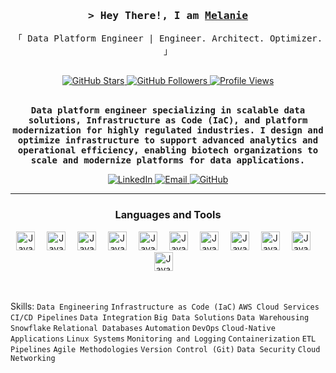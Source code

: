 <!--<a href="https://komarev.com/ghpvc/?username=alsiam">
  <img align="right" src="https://komarev.com/ghpvc/?username=alsiam&label=Visitors&color=0e75b6&style=flat" alt="Profile visitor" />
</a>

[![wakatime](https://wakatime.com/badge/user/eebb3dd8-d9b2-40de-9b88-6fd6cac99dbc.svg)](https://wakatime.com/@eebb3dd8-d9b2-40de-9b88-6fd6cac99dbc) -->

<!-- Intro  -->
<h3 align="center">
        <samp>&gt; Hey There!, I am
                <b><a target="_blank" href="https://www.linkedin.com/in/melanie-g-logan/">Melanie</a></b>
        </samp>
</h3>

<p align="center"> 
  <samp>
    <!--<a href="https://www.google.com/search?q=Melanie+Logan">「 Google Me 」</a>
    <br>-->
    「 Data Platform Engineer | Engineer. Architect. Optimizer.</b> 」
    <br>
    <br>
  </samp>
</p>

<!--<h1 align="center">Melanie Logan</h1> 
<p align="center"><i>Data Platform Engineer | Engineer. Architect. Optimizer.</i></p> -->

<div align="center">
  <a href="https://github.com/mlogan914?tab=stars">
    <img src="https://img.shields.io/github/stars/mlogan914?style=social" alt="GitHub Stars"/>
  </a>
  <a href="https://github.com/mlogan914?tab=repositories">
    <img src="https://img.shields.io/github/followers/mlogan914?style=social" alt="GitHub Followers"/>
  </a>
  <a href="https://github.com/mlogan914">
    <img src="https://komarev.com/ghpvc/?username=mlogan914&color=blue" alt="Profile Views"/>
  </a>
</div>
<br />

<p align="center">
  <samp><b>Data platform engineer specializing in scalable data solutions, Infrastructure as Code (IaC), and platform modernization for highly regulated industries. I design and optimize infrastructure to support advanced analytics and operational efficiency, enabling biotech organizations to scale and modernize platforms for data applications.</b></samp>
</p>

<p align="center">
  <a href="https://www.linkedin.com/in/melanie-g-logan/" target="_blank">
    <img src="https://img.shields.io/badge/LinkedIn-%230077B5?style=flat&logo=linkedin&logoColor=white" alt="LinkedIn" />
  </a>
  <a href="mailto:melanie.g.logan@gmail.com">
    <img src="https://img.shields.io/badge/Email-%23D14836?style=flat&logo=gmail&logoColor=white" alt="Email" />
  </a>
  <a href="https://github.com/mlogan914" target="_blank">
    <img src="https://img.shields.io/badge/GitHub-%2323282B?style=flat&logo=github&logoColor=white" alt="GitHub" />
  </a>
</p>

<!--<p align="center">
  <a href="https://www.linkedin.com/in/melanie-g-logan/" target="_blank">
    <img src="https://img.shields.io/badge/LinkedIn-%230077B5?style=for-the-badge&logo=linkedin&logoColor=white" alt="LinkedIn" />
  </a>
  <a href="mailto:melanie.g.logan@gmail.com">
    <img src="https://img.shields.io/badge/Email-%23D14836?style=for-the-badge&logo=gmail&logoColor=white" alt="Email" />
  </a>
</p> -->

---

<div align="center">
 <h3>Languages and Tools</h3>
<img alt="Java" width="30px" style="padding-right:15px;" src="https://cdn.jsdelivr.net/gh/devicons/devicon@latest/icons/vscode/vscode-original.svg" />
<img alt="Java" width="30px" style="padding-right:15px;" src="https://cdn.jsdelivr.net/gh/devicons/devicon@latest/icons/python/python-original.svg" />
<img alt="Java" width="30px" style="padding-right:15px;" src="https://cdn.jsdelivr.net/gh/devicons/devicon@latest/icons/mysql/mysql-original.svg" />      
<img alt="Java" width="30px" style="padding-right:15px;" src="https://cdn.jsdelivr.net/gh/devicons/devicon@latest/icons/amazonwebservices/amazonwebservices-plain-wordmark.svg" />
<img alt="Java" width="30px" style="padding-right:15px;" src="https://cdn.jsdelivr.net/gh/devicons/devicon@latest/icons/terraform/terraform-original.svg" />
<img alt="Java" width="30px" style="padding-right:15px;" src="https://cdn.jsdelivr.net/gh/devicons/devicon@latest/icons/ansible/ansible-original.svg" />
<img alt="Java" width="30px" style="padding-right:15px;" src="https://cdn.jsdelivr.net/gh/devicons/devicon@latest/icons/docker/docker-plain.svg" />
<img alt="Java" width="30px" style="padding-right:15px;" src="https://cdn.jsdelivr.net/gh/devicons/devicon@latest/icons/apache/apache-original.svg" />
<img alt="Java" width="30px" style="padding-right:15px;" src="https://cdn.jsdelivr.net/gh/devicons/devicon@latest/icons/git/git-plain.svg" />  
<img alt="Java" width="30px" style="padding-right:15px;" src="https://cdn.jsdelivr.net/gh/devicons/devicon@latest/icons/github/github-original.svg" />
<img alt="Java" width="30px" style="padding-right:15px;" src="https://cdn.jsdelivr.net/gh/devicons/devicon@latest/icons/linux/linux-original.svg" />
</div>
          
<br />
<br />

Skills: `Data Engineering`
`Infrastructure as Code (IaC)`
`AWS Cloud Services`
`CI/CD Pipelines`
`Data Integration`
`Big Data Solutions`
`Data Warehousing`
`Snowflake`
`Relational Databases`
`Automation`
`DevOps`
`Cloud-Native Applications`
`Linux Systems`
`Monitoring and Logging`
`Containerization`
`ETL Pipelines`
`Agile Methodologies`
`Version Control (Git)`
`Data Security`
`Cloud Networking`

## 
<!--
**mlogan914/mlogan914** is a ✨ _special_ ✨ repository because its `README.md` (this file) appears on your GitHub profile.

Here are some ideas to get you started:

- 🔭 I’m currently working on ...
- 🌱 I’m currently learning ...
- 👯 I’m looking to collaborate on ...
- 🤔 I’m looking for help with ...
- 💬 Ask me about ...
- 📫 How to reach me: ...
- 😄 Pronouns: ...
- ⚡ Fun fact: ...
-->
